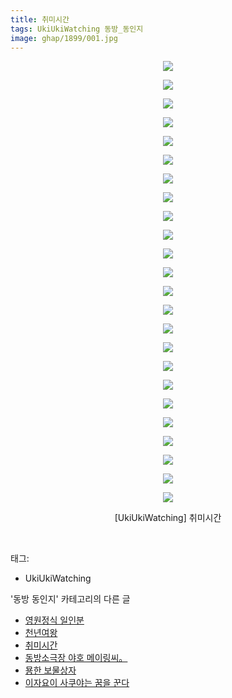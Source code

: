 ```yaml
---
title: 취미시간
tags: UkiUkiWatching 동방_동인지
image: ghap/1899/001.jpg
---
```

<div class="article">
<p style="text-align: center; clear: none; float: none;"><img src="{{ site.nasurl }}/ghap/1899/001.jpg"/></p>
<p style="text-align: center; clear: none; float: none;"><img src="{{ site.nasurl }}/ghap/1899/002.jpg"/></p>
<p style="text-align: center; clear: none; float: none;"><img src="{{ site.nasurl }}/ghap/1899/003.jpg"/></p>
<p style="text-align: center; clear: none; float: none;"><img src="{{ site.nasurl }}/ghap/1899/004.jpg"/></p>
<p style="text-align: center; clear: none; float: none;"><img src="{{ site.nasurl }}/ghap/1899/005.jpg"/></p>
<p style="text-align: center; clear: none; float: none;"><img src="{{ site.nasurl }}/ghap/1899/006.jpg"/></p>
<p style="text-align: center; clear: none; float: none;"><img src="{{ site.nasurl }}/ghap/1899/007.jpg"/></p>
<p style="text-align: center; clear: none; float: none;"><img src="{{ site.nasurl }}/ghap/1899/008.jpg"/></p>
<p style="text-align: center; clear: none; float: none;"><img src="{{ site.nasurl }}/ghap/1899/009.jpg"/></p>
<p style="text-align: center; clear: none; float: none;"><img src="{{ site.nasurl }}/ghap/1899/010.jpg"/></p>
<p style="text-align: center; clear: none; float: none;"><img src="{{ site.nasurl }}/ghap/1899/011.jpg"/></p>
<p style="text-align: center; clear: none; float: none;"><img src="{{ site.nasurl }}/ghap/1899/012.jpg"/></p>
<p style="text-align: center; clear: none; float: none;"><img src="{{ site.nasurl }}/ghap/1899/013.jpg"/></p>
<p style="text-align: center; clear: none; float: none;"><img src="{{ site.nasurl }}/ghap/1899/014.jpg"/></p>
<p style="text-align: center; clear: none; float: none;"><img src="{{ site.nasurl }}/ghap/1899/015.jpg"/></p>
<p style="text-align: center; clear: none; float: none;"><img src="{{ site.nasurl }}/ghap/1899/016.jpg"/></p>
<p style="text-align: center; clear: none; float: none;"><img src="{{ site.nasurl }}/ghap/1899/017.jpg"/></p>
<p style="text-align: center; clear: none; float: none;"><img src="{{ site.nasurl }}/ghap/1899/018.jpg"/></p>
<p style="text-align: center; clear: none; float: none;"><img src="{{ site.nasurl }}/ghap/1899/019.jpg"/></p>
<p style="text-align: center; clear: none; float: none;"><img src="{{ site.nasurl }}/ghap/1899/020.jpg"/></p>
<p style="text-align: center; clear: none; float: none;"><img src="{{ site.nasurl }}/ghap/1899/021.jpg"/></p>
<p style="text-align: center; clear: none; float: none;"><img src="{{ site.nasurl }}/ghap/1899/022.jpg"/></p>
<p style="text-align: center; clear: none; float: none;"><img src="{{ site.nasurl }}/ghap/1899/023.jpg"/></p>
<p style="text-align: center; clear: none; float: none;"><img src="{{ site.nasurl }}/ghap/1899/024.jpg"/></p>
<p style="text-align: center; clear: none; float: none;">[UkiUkiWatching] 취미시간</p>
<p><br/></p>
</div><div class="tagTrail">
<p>태그: </p>
<ul>
<li>UkiUkiWatching</li>
</ul>
</div><div class="another">
<p>'동방 동인지' 카테고리의 다른 글</p>
<ul>
<li><a href="/2016-08-29-ghap_1901">영원정식 일인분</a></li>
<li><a href="/2016-08-29-ghap_1900">천년여왕</a></li>
<li><a href="/2016-08-29-ghap_1899">취미시간</a></li>
<li><a href="/2016-08-29-ghap_1898">동방소극장 야호 메이링씨。</a></li>
<li><a href="/2016-08-29-ghap_1897">묭한 보물상자</a></li>
<li><a href="/2016-08-28-ghap_1895">이자요이 사쿠야는 꿈을 꾼다</a></li>
</ul>
</div><div class="cb_module cb_fluid">
<div class="cb_wrt cb_profile">
</div><!-- commentList close -->
</div>